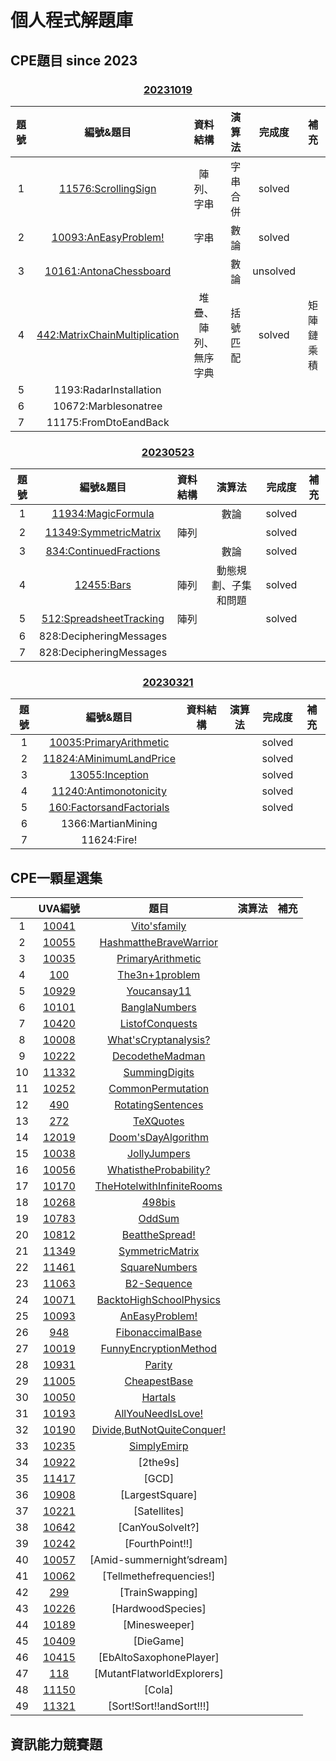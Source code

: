 # 個人程式解題庫
## CPE題目 since 2023
### <p align="center">[20231019](https://cpe.cse.nsysu.edu.tw/cpe/test_data/2023-10-17)</p>
|題號|編號&題目|資料結構|演算法|完成度|補充|
|:--:|:------:|:-----:|:----:|:---:|:--:|
|1|[11576:ScrollingSign](CPE/20231019CPE/11576Scrolling_Sign.cpp)|陣列、字串|字串合併|solved||
|2|[10093:AnEasyProblem!](一星題/An_Easy_Problem.cpp)|字串|數論|solved||
|3|[10161:AntonaChessboard](CPE/20231019CPE/10161Ant_on_a_Chessboard.cpp)||數論|unsolved||
|4|[442:MatrixChainMultiplication](CPE/20231019CPE/442Matrix_Chain_Multiplication.cpp)|堆疊、陣列、無序字典|括號匹配|solved|矩陣鏈乘積|
|5|1193:RadarInstallation|||||
|6|10672:Marblesonatree|||||
|7|11175:FromDtoEandBack|||||
### <p align="center">[20230523](https://cpe.cse.nsysu.edu.tw/cpe/test_data/2023-05-23)</p>
|題號|編號&題目|資料結構|演算法|完成度|補充|
|:--:|:------:|:-----:|:----:|:---:|:--:|
|1|[11934:MagicFormula](CPE/20230523CPE/11934Magic_Formula.cpp)||數論|solved||
|2|[11349:SymmetricMatrix](一星題/Symmetric_Matrix.cpp)|陣列||solved||
|3|[834:ContinuedFractions](CPE/20230523CPE/834Continued_Fractions.cpp)||數論|solved||
|4|[12455:Bars](CPE/20230523CPE/12455Bars.cpp)|陣列|動態規劃、子集和問題|solved||
|5|[512:SpreadsheetTracking](CPE/20230523CPE/512Spreadsheet_Tracking.cpp)|陣列||solved||
|6|828:DecipheringMessages|||||
|7|828:DecipheringMessages|||||
### <p align="center">[20230321](https://cpe.cse.nsysu.edu.tw/cpe/test_data/2023-03-21)</p>
|題號|編號&題目|資料結構|演算法|完成度|補充|
|:--:|:------:|:-----:|:----:|:---:|:--:|
|1|[10035:PrimaryArithmetic](一星題/Primary_Arithmetic.cpp)|||solved||
|2|[11824:AMinimumLandPrice](CPE/20230321CPE/11824A_Minimum_Land_Price.cpp)|||solved||
|3|[13055:Inception](CPE/20230321CPE/13055Inception.cpp)|||solved||
|4|[11240:Antimonotonicity](CPE/20230321CPE/11240Antimonotonicity.cpp)|||solved||
|5|[160:FactorsandFactorials](CPE/20230321CPE/60Factors_and_Factorials.cpp)|||solved||
|6|1366:MartianMining|||||
|7|11624:Fire!|||||
## CPE一顆星選集
||UVA編號|題目|演算法|補充|
|:-:|:-:|:-:|:-:|:-:|
|1|[10041](https://onlinejudge.org/index.php?option=com_onlinejudge&Itemid=8&category=12&page=show_problem&problem=982)|[Vito'sfamily](一星題/Vito_s_family.cpp)|||
|2|[10055](https://onlinejudge.org/index.php?option=com_onlinejudge&Itemid=8&category=12&page=show_problem&problem=996)|[HashmattheBraveWarrior](一星題/Hashmat_the_Brave_Warrior.cpp)|||
|3|[10035](https://onlinejudge.org/index.php?option=com_onlinejudge&Itemid=8&category=12&page=show_problem&problem=976)|[PrimaryArithmetic](一星題/Primary_Arithmetic.cpp)|||
|4|[100](https://onlinejudge.org/index.php?option=com_onlinejudge&Itemid=8&category=3&page=show_problem&problem=36)|[The3n+1problem](一星題/The_3n_1_problem.cpp)||||
|5|[10929](https://onlinejudge.org/index.php?option=com_onlinejudge&Itemid=8&category=21&page=show_problem&problem=1870)|[Youcansay11](一星題/You_can_say_11.cpp)||||
|6|[10101](https://onlinejudge.org/index.php?option=com_onlinejudge&Itemid=8&category=13&page=show_problem&problem=1042)|[BanglaNumbers](一星題/Bangla_Numbers.cpp)||||
|7|[10420](https://onlinejudge.org/index.php?option=com_onlinejudge&Itemid=8&category=16&page=show_problem&problem=1361)|[ListofConquests](一星題/List_of_Conquests.cpp)||||
|8|[10008](https://onlinejudge.org/index.php?option=com_onlinejudge&Itemid=8&category=12&page=show_problem&problem=949)|[What'sCryptanalysis?](一星題/What_s_Cryptanalysis.cpp)||||
|9|[10222](https://onlinejudge.org/index.php?option=com_onlinejudge&Itemid=8&category=14&page=show_problem&problem=1163)|[DecodetheMadman](一星題/Decode_the_Mad_man.cpp)||||
|10|[11332](https://onlinejudge.org/index.php?option=com_onlinejudge&Itemid=8&category=25&page=show_problem&problem=2307)|[SummingDigits](一星題/Summing_Digits.cpp)||||
|11|[10252](https://onlinejudge.org/index.php?option=com_onlinejudge&Itemid=8&page=show_problem&problem=1193)|[CommonPermutation](一星題/Common_Permutation.cpp)||||
|12|[490](https://onlinejudge.org/index.php?option=com_onlinejudge&Itemid=8&category=6&page=show_problem&problem=431)|[RotatingSentences](一星題/Rotating_Sentences.cpp)||||
|13|[272](https://onlinejudge.org/index.php?option=com_onlinejudge&Itemid=8&category=4&page=show_problem&problem=208)|[TeXQuotes](一星題/TeX_Quotes.cpp)||||
|14|[12019](https://onlinejudge.org/index.php?option=com_onlinejudge&Itemid=8&category=242&page=show_problem&problem=3170)|[Doom'sDayAlgorithm](一星題/Doom_s_Day_Algorithm.cpp)||||
|15|[10038](https://onlinejudge.org/index.php?option=com_onlinejudge&Itemid=8&category=12&page=show_problem&problem=979)|[JollyJumpers](一星題/Jolly_Jumpers.cpp)||||
|16|[10056](https://onlinejudge.org/index.php?option=com_onlinejudge&Itemid=8&category=12&page=show_problem&problem=997)|[WhatistheProbability?](一星題/What_is_the_Probability.cpp)||||
|17|[10170](https://onlinejudge.org/index.php?option=com_onlinejudge&Itemid=8&category=13&page=show_problem&problem=1111)|[TheHotelwithInfiniteRooms](一星題/The_Hotel_with_Infinite_Rooms.cpp)||||
|18|[10268](https://onlinejudge.org/index.php?option=com_onlinejudge&Itemid=8&category=14&page=show_problem&problem=1209)|[498bis](一星題/498_bis.cpp)||||
|19|[10783](https://onlinejudge.org/index.php?option=com_onlinejudge&Itemid=8&category=19&page=show_problem&problem=1724)|[OddSum](一星題/Odd_Sum.cpp)||||
|20|[10812](https://onlinejudge.org/index.php?option=com_onlinejudge&Itemid=8&category=24&page=show_problem&problem=1753)|[BeattheSpread!](一星題/Beat_the_Spread.cpp)||||
|21|[11349](https://onlinejudge.org/index.php?option=com_onlinejudge&Itemid=8&category=24&page=show_problem&problem=2324)|[SymmetricMatrix](一星題/Symmetric_Matrix.cpp)||||
|22|[11461](https://onlinejudge.org/index.php?option=com_onlinejudge&Itemid=8&category=24&page=show_problem&problem=2456)|[SquareNumbers](一星題/Square_Numbers.cpp)||||
|23|[11063](https://onlinejudge.org/index.php?option=com_onlinejudge&Itemid=8&category=24&page=show_problem&problem=2004)|[B2-Sequence](一星題/B2_Sequence.cpp)||||
|24|[10071](https://onlinejudge.org/index.php?option=com_onlinejudge&Itemid=8&category=24&page=show_problem&problem=1012)|[BacktoHighSchoolPhysics](一星題/Back_to_High_School_Physics.cpp)||||
|25|[10093](https://onlinejudge.org/index.php?option=com_onlinejudge&Itemid=8&category=24&page=show_problem&problem=1034)|[AnEasyProblem!](一星題/An_Easy_Problem.cpp)||||
|26|[948](https://onlinejudge.org/index.php?option=com_onlinejudge&Itemid=8&category=24&page=show_problem&problem=889)|[FibonaccimalBase](一星題/Fibonaccimal_Base.cpp)||||
|27|[10019](https://onlinejudge.org/index.php?option=com_onlinejudge&Itemid=8&category=24&page=show_problem&problem=960)|[FunnyEncryptionMethod](一星題/Funny_Encryption_Method.cpp)||||
|28|[10931](https://onlinejudge.org/index.php?option=com_onlinejudge&Itemid=8&category=24&page=show_problem&problem=1872)|[Parity](一星題/Parity.cpp)||||
|29|[11005](https://onlinejudge.org/index.php?option=com_onlinejudge&Itemid=8&category=24&page=show_problem&problem=1946)|[CheapestBase](一星題/Cheapest_Base.cpp)||||
|30|[10050](https://onlinejudge.org/index.php?option=com_onlinejudge&Itemid=8&category=24&page=show_problem&problem=991)|[Hartals](一星題/Hartals.cpp)||||
|31|[10193](https://onlinejudge.org/index.php?option=com_onlinejudge&Itemid=8&category=24&page=show_problem&problem=1134)|[AllYouNeedIsLove!](一星題/All_You_Need_Is_Love.cpp)||||
|32|[10190](https://onlinejudge.org/index.php?option=com_onlinejudge&Itemid=8&category=24&page=show_problem&problem=1131)|[Divide,ButNotQuiteConquer!](一星題/Divide_But_Not_Quite_Conquer.cpp)||||
|33|[10235](https://onlinejudge.org/index.php?option=com_onlinejudge&Itemid=8&category=24&page=show_problem&problem=1176)|[SimplyEmirp](一星題/Simply_Emirp.cpp)||||
|34|[10922](https://onlinejudge.org/index.php?option=com_onlinejudge&Itemid=8&category=24&page=show_problem&problem=1863)|[2the9s]||||
|35|[11417](https://onlinejudge.org/index.php?option=com_onlinejudge&Itemid=8&category=24&page=show_problem&problem=2412)|[GCD]||||
|36|[10908](https://onlinejudge.org/index.php?option=com_onlinejudge&Itemid=8&category=24&page=show_problem&problem=1849)|[LargestSquare]||||
|37|[10221](https://onlinejudge.org/index.php?option=com_onlinejudge&Itemid=8&category=24&page=show_problem&problem=1162)|[Satellites]||||
|38|[10642](https://onlinejudge.org/index.php?option=com_onlinejudge&Itemid=8&category=24&page=show_problem&problem=1583)|[CanYouSolveIt?]||||
|39|[10242](https://onlinejudge.org/index.php?option=com_onlinejudge&Itemid=8&category=24&page=show_problem&problem=1183)|[FourthPoint!!]||||
|40|[10057](https://onlinejudge.org/index.php?option=com_onlinejudge&Itemid=8&category=24&page=show_problem&problem=998)|[Amid-summernight’sdream]||||
|41|[10062](https://onlinejudge.org/index.php?option=com_onlinejudge&Itemid=8&category=24&page=show_problem&problem=1003)|[Tellmethefrequencies!]||||
|42|[299](https://onlinejudge.org/index.php?option=com_onlinejudge&Itemid=8&category=24&page=show_problem&problem=235)|[TrainSwapping]||||
|43|[10226](https://onlinejudge.org/index.php?option=com_onlinejudge&Itemid=8&category=24&page=show_problem&problem=1167)|[HardwoodSpecies]||||
|44|[10189](https://onlinejudge.org/index.php?option=com_onlinejudge&Itemid=8&category=24&page=show_problem&problem=1130)|[Minesweeper]||||
|45|[10409](https://onlinejudge.org/index.php?option=com_onlinejudge&Itemid=8&category=24&page=show_problem&problem=1350)|[DieGame]||||
|46|[10415](https://onlinejudge.org/index.php?option=com_onlinejudge&Itemid=8&category=24&page=show_problem&problem=1356)|[EbAltoSaxophonePlayer]||||
|47|[118](https://onlinejudge.org/index.php?option=com_onlinejudge&Itemid=8&category=24&page=show_problem&problem=54)|[MutantFlatworldExplorers]||||
|48|[11150](https://onlinejudge.org/index.php?option=com_onlinejudge&Itemid=8&category=24&page=show_problem&problem=2091)|[Cola]||||
|49|[11321](https://onlinejudge.org/index.php?option=com_onlinejudge&Itemid=8&category=25&page=show_problem&problem=2296)|[Sort!Sort!!andSort!!!]||||
## 資訊能力競賽題

